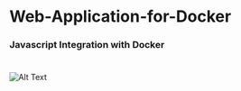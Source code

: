 # Web-Application-for-Docker
### Javascript Integration with Docker
#
![Alt Text]('https://github.com/hrishabhsharma/Web-Application-for-Docker/blob/master/docker-webapp.png')
